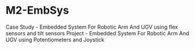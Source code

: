 # M2-EmbSys
Case Study - Embedded System For Robotic Arm And UGV using flex sensors and tilt sensors
Project - Embedded System For Robotic Arm And UGV using Potentiometers and Joystick
